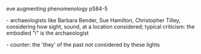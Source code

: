 eve augmenting phenomenology p584-5

  

\- archaeologists like Barbara Bender, Sue Hamilton, Christopher Tilley,
considering how sight, sound, at a location considered; typical criticism: the
embodied "i" is the archaeologist

  

\- counter: the 'they' of the past not considered by these lights

